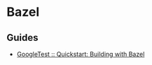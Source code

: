 # Bazel

## Guides

- [GoogleTest :: Quickstart: Building with Bazel](https://google.github.io/googletest/quickstart-bazel.html)
